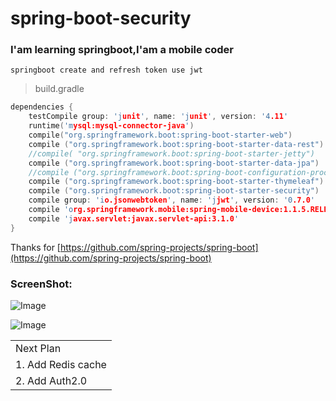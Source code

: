 # spring-boot-security
### I'am learning springboot,I'am a mobile coder

`springboot create and refresh token use jwt`

> build.gradle

```c
dependencies {
    testCompile group: 'junit', name: 'junit', version: '4.11'
    runtime('mysql:mysql-connector-java')
    compile("org.springframework.boot:spring-boot-starter-web")
    compile ("org.springframework.boot:spring-boot-starter-data-rest")
    //compile( "org.springframework.boot:spring-boot-starter-jetty")
    compile ("org.springframework.boot:spring-boot-starter-data-jpa")
    //compile ("org.springframework.boot:spring-boot-configuration-processor")
    compile ("org.springframework.boot:spring-boot-starter-thymeleaf")
    compile ("org.springframework.boot:spring-boot-starter-security")
    compile group: 'io.jsonwebtoken', name: 'jjwt', version: '0.7.0'
    compile 'org.springframework.mobile:spring-mobile-device:1.1.5.RELEASE'
    compile 'javax.servlet:javax.servlet-api:3.1.0'
}

```
Thanks for 
[https://github.com/spring-projects/spring-boot](https://github.com/spring-projects/spring-boot)

### ScreenShot:
![Image](http://github.com/ymcao/spring-boot-security/raw/master/screenshot/F8863352-5741-4B28-93D0-BE027C96DF85.png)

![Image](http://github.com/ymcao/spring-boot-security/raw/master/screenshot/4B3A5219-7709-4113-8482-4413A6994A29.png)


<table>
  <tr>
    <td>Next Plan</td>
  </tr>
  <tr>
    <td>1. Add Redis cache</td>
  </tr>
   <tr>
    <td>2. Add Auth2.0</td>
       
  </tr>
 
</table>
